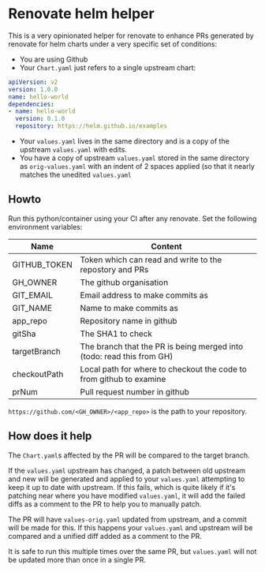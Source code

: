 # Renovate helm helper

This is a very opinionated helper for renovate to enhance PRs generated by renovate for helm charts under a very specific set of conditions:

* You are using Github
* Your `Chart.yaml` just refers to a single upstream chart:
```YAML
apiVersion: v2
version: 1.0.0
name: hello-world
dependencies:
- name: hello-world
  version: 0.1.0
  repository: https://helm.github.io/examples
```
* Your `values.yaml` lives in the same directory and is a copy of the upstream `values.yaml` with edits.
* You have a copy of upstream `values.yaml` stored in the same directory as `orig-values.yaml` with an indent of 2 spaces applied (so that it nearly matches the unedited `values.yaml`

## Howto

Run this python/container using your CI after any renovate.
Set the following environment variables:

| Name         | Content                                                               |
|--------------|-----------------------------------------------------------------------|
| GITHUB_TOKEN | Token which can read and write to the repostory and PRs               |
| GH_OWNER     | The github organisation                                               |
| GIT_EMAIL    | Email address to make commits as                                      |
| GIT_NAME     | Name to make commits as                                               |
| app_repo     | Repository name in github                                             |
| gitSha       | The SHA1 to check                                                     |
| targetBranch | The branch that the PR is being merged into (todo: read this from GH) |
| checkoutPath | Local path for where to checkout the code to from github to examine   |
| prNum        | Pull request number in github                                         |

`https://github.com/<GH_OWNER>/<app_repo>` is the path to your repository.

## How does it help

The `Chart.yaml`s affected by the PR will be compared to the target branch.

If the `values.yaml` upstream has changed, a patch between old upstream and new will be generated and applied to your `values.yaml` attempting to keep it up to date with upstream. If this fails, which is quite likely if it's patching near where you have modified `values.yaml`, it will add the failed diffs as a comment to the PR to help you to manually patch.

The PR will have `values-orig.yaml` updated from upstream, and a commit will be made for this. If this happens your `values.yaml` and upstream will be compared and a unified diff added as a comment to the PR.

It is safe to run this multiple times over the same PR, but `values.yaml` will not be updated more than once in a single PR.
